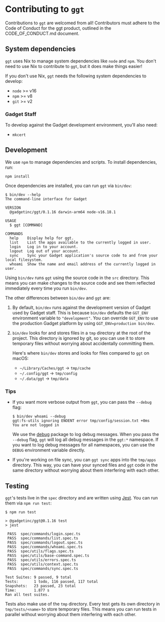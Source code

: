 # Contributing to `ggt`

Contributions to `ggt` are welcomed from all! Contributors must adhere to the Code of Conduct for the ggt product, outlined in the CODE_OF_CONDUCT.md document.

## System dependencies

`ggt` uses Nix to manage system dependencies like `node` and `npm`. You don't need to use Nix to contribute to `ggt`, but it does make things easier!

If you don't use Nix, `ggt` needs the following system dependencies to develop:

- `node` >= v16
- `npm` >= v8
- `git` >= v2

### Gadget Staff

To develop against the Gadget development environment, you'll also need:

- `mkcert`

## Development

We use `npm` to manage dependencies and scripts. To install dependencies, run:

```shell
npm install
```

Once dependencies are installed, you can run `ggt` via `bin/dev`:

```shell-session
$ bin/dev --help
The command-line interface for Gadget

VERSION
  @gadgetinc/ggt/0.1.16 darwin-arm64 node-v16.18.1

USAGE
  $ ggt [COMMAND]

COMMANDS
  help    Display help for ggt.
  list    List the apps available to the currently logged in user.
  login   Log in to your account.
  logout  Log out of your account.
  sync    Sync your Gadget application's source code to and from your local filesystem.
  whoami  Show the name and email address of the currently logged in user.
```

Using `bin/dev` runs `ggt` using the source code in the `src` directory. This means you can make changes to the source code and see them reflected immediately every time you run `bin/dev`.

The other differences between `bin/dev` and `ggt` are:

1. By default, `bin/dev` runs against the development version of Gadget used by Gadget staff. This is because `bin/dev` defaults the `GGT_ENV` environment variable to `"development"`. You can override `GGT_ENV` to use the production Gadget platform by using `GGT_ENV=production bin/dev`.

2. `bin/dev` looks for and stores files in a `tmp` directory at the root of the project. This directory is ignored by git, so you can use it to store temporary files without worrying about accidentally committing them.

   Here's where `bin/dev` stores and looks for files compared to `ggt` on macOS:

   - `~/Library/Caches/ggt` -> `tmp/cache`
   - `~/.config/ggt` -> `tmp/config`
   - `~/.data/ggt` -> `tmp/data`

### Tips

- If you want more verbose output from `ggt`, you can pass the `--debug` flag:

  ```shell-session
  $ bin/dev whoami --debug
  ggt:fs-utils ignoring ENOENT error tmp/config/session.txt +0ms
  You are not logged in
  ```

  We use the [debug](https://www.npmjs.com/package/debug) package to log debug messages. When you pass the `--debug` flag, `ggt` will log all debug messages in the `ggt:*` namespace. If you want to log debug messages for all namespaces, you can use the `DEBUG` environment variable directly.

- If you're working on file sync, you can `ggt sync` apps into the `tmp/apps` directory. This way, you can have your synced files and `ggt` code in the same directory without worrying about them interfering with each other.

## Testing

`ggt`'s tests live in the `spec` directory and are written using [Jest](https://jestjs.io/). You can run them via `npm run test`:

```shell-session
$ npm run test

> @gadgetinc/ggt@0.1.16 test
> jest

 PASS  spec/commands/login.spec.ts
 PASS  spec/commands/list.spec.ts
 PASS  spec/commands/logout.spec.ts
 PASS  spec/commands/whoami.spec.ts
 PASS  spec/utils/flags.spec.ts
 PASS  spec/utils/base-command.spec.ts
 PASS  spec/utils/errors.spec.ts
 PASS  spec/utils/context.spec.ts
 PASS  spec/commands/sync.spec.ts

Test Suites: 9 passed, 9 total
Tests:       1 todo, 116 passed, 117 total
Snapshots:   23 passed, 23 total
Time:        1.877 s
Ran all test suites.
```

Tests also make use of the `tmp` directory. Every test gets its own directory in `tmp/tests/<name>` to store temporary files. This means you can run tests in parallel without worrying about them interfering with each other.

<!-- TODO -->

<!-- ## Pull Requests -->

<!-- ## Releasing -->
